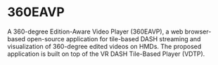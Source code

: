 # 360EAVP
A 360-degree Edition-Aware Video Player (360EAVP), a web browser-based open-source application for tile-based DASH streaming and visualization of 360-degree edited videos on HMDs. The proposed application is built on top of the VR DASH Tile-Based Player (VDTP).

